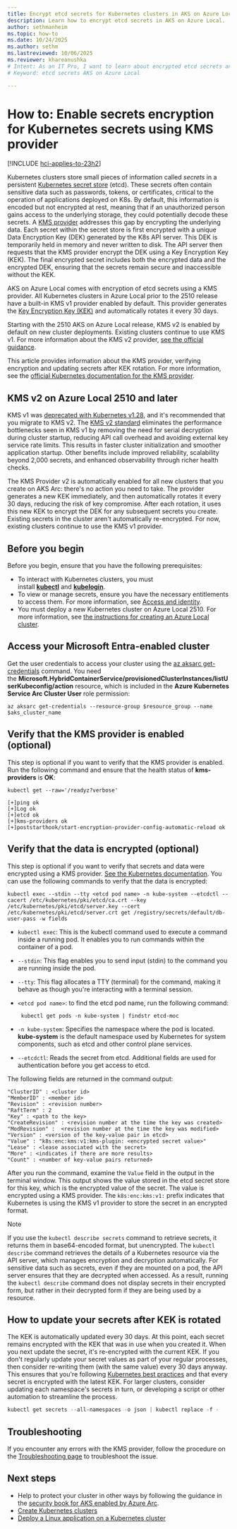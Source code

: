 ```yaml
---
title: Encrypt etcd secrets for Kubernetes clusters in AKS on Azure Local
description: Learn how to encrypt etcd secrets in AKS on Azure Local.
author: sethmanheim
ms.topic: how-to
ms.date: 10/24/2025
ms.author: sethm 
ms.lastreviewed: 10/06/2025
ms.reviewer: khareanushka
# Intent: As an IT Pro, I want to learn about encrypted etcd secrets and how they are used in my AKS deployment. 
# Keyword: etcd secrets AKS on Azure Local

---
```


# How to: Enable secrets encryption for Kubernetes secrets using KMS provider

[!INCLUDE [hci-applies-to-23h2](includes/hci-applies-to-23h2.md)]

Kubernetes clusters store small pieces of information called *secrets* in a persistent [Kubernetes secret store](https://kubernetes.io/docs/concepts/configuration/secret/) (etcd). These secrets often contain sensitive data such as passwords, tokens, or certificates, critical to the operation of applications deployed on K8s. By default, this information is encoded but not encrypted at rest, meaning that if an unauthorized person gains access to the underlying storage, they could potentially decode these secrets. A [KMS provider](https://kubernetes.io/docs/tasks/administer-cluster/kms-provider/) addresses this gap by encrypting the underlying data. Each secret within the secret store is first encrypted with a unique Data Encryption Key (DEK) generated by the K8s API server. This DEK is temporarily held in memory and never written to disk. The API server then requests that the KMS provider encrypt the DEK using a Key Encryption Key (KEK). The final encrypted secret includes both the encrypted data and the encrypted DEK, ensuring that the secrets remain secure and inaccessible without the KEK. 

AKS on Azure Local comes with encryption of etcd secrets using a KMS provider. All Kubernetes clusters in Azure Local prior to the 2510 release have a built-in KMS v1 provider enabled by default. This provider generates the [Key Encryption Key (KEK)](https://kubernetes.io/docs/tasks/administer-cluster/kms-provider/#kms-encryption-and-per-object-encryption-keys) and automatically rotates it every 30 days.  

Starting with the 2510 AKS on Azure Local release, KMS v2 is enabled by default on new cluster deployments. Existing clusters continue to use KMS v1. For more information about the KMS v2 provider, [see the official guidance](https://kubernetes.io/docs/tasks/administer-cluster/kms-provider/). 

This article provides information about the KMS provider, verifying encryption and updating secrets after KEK rotation. For more information, see the [official Kubernetes documentation for the KMS provider](https://kubernetes.io/docs/tasks/administer-cluster/kms-provider/).

## KMS v2 on Azure Local 2510 and later 

KMS v1 was [deprecated with Kubernetes v1.28](https://kubernetes.io/docs/tasks/administer-cluster/kms-provider/), and it's recommended that you migrate to KMS v2. The [KMS v2 standard](https://kubernetes.io/blog/2022/09/09/kms-v2-improvements/) eliminates the performance bottlenecks seen in KMS v1 by removing the need for serial decryption during cluster startup, reducing API call overhead and avoiding external key service rate limits. This results in faster cluster initialization and smoother application startup. Other benefits include improved reliability, scalability beyond 2,000 secrets, and enhanced observability through richer health checks.

The KMS Provider v2 is automatically enabled for all new clusters that you create on AKS Arc: there's no action you need to take. The provider generates a new KEK immediately, and then automatically rotates it every 30 days, reducing the risk of key compromise. After each rotation, it uses this new KEK to encrypt the DEK for any subsequent secrets you create. Existing secrets in the cluster aren't automatically re-encrypted. For now, existing clusters continue to use the KMS v1 provider.

## Before you begin

Before you begin, ensure that you have the following prerequisites:

- To interact with Kubernetes clusters, you must install [**kubectl**](https://kubernetes.io/docs/tasks/tools/) and [**kubelogin**](https://azure.github.io/kubelogin/install.html).
- To view or manage secrets, ensure you have the necessary entitlements to access them. For more information, see [Access and identity](concepts-security-access-identity.md#built-in-roles).
- You must deploy a new Kubernetes cluster on Azure Local 2510. For more information, see [the instructions for creating an Azure Local cluster](aks-create-clusters-cli.md).

## Access your Microsoft Entra-enabled cluster

Get the user credentials to access your cluster using the [az aksarc get-credentials](/cli/azure/aksarc#az-aksarc-get-credentials) command. You need the **Microsoft.HybridContainerService/provisionedClusterInstances/listUserKubeconfig/action** resource, which is included in the **Azure Kubernetes Service Arc Cluster User** role permission:

```azurecli
az aksarc get-credentials --resource-group $resource_group --name $aks_cluster_name
```

## Verify that the KMS provider is enabled (optional)

This step is optional if you want to verify that the KMS provider is enabled. Run the following command and ensure that the health status of **kms-providers** is **OK**:

```azurecli
kubectl get --raw='/readyz?verbose'
```

```output
[+]ping ok
[+]Log ok
[+]etcd ok
[+]kms-providers ok
[+]poststarthook/start-encryption-provider-config-automatic-reload ok
```

## Verify that the data is encrypted (optional)

This step is optional if you want to verify that secrets and data were encrypted using a KMS provider. [See the Kubernetes documentation](https://kubernetes.io/docs/tasks/administer-cluster/kms-provider/#verifying-that-the-data-is-encrypted). You can use the following commands to verify that the data is encrypted:

```azurecli
kubectl exec --stdin --tty <etcd pod name> -n kube-system --etcdctl --cacert /etc/kubernetes/pki/etcd/ca.crt --key /etc/kubernetes/pki/etcd/server.key --cert /etc/kubernetes/pki/etcd/server.crt get /registry/secrets/default/db-user-pass -w fields
```

- `kubectl exec`: This is the kubectl command used to execute a command inside a running pod. It enables you to run commands within the container of a pod.
- `--stdin`: This flag enables you to send input (stdin) to the command you are running inside the pod.
- `--tty`: This flag allocates a TTY (terminal) for the command, making it behave as though you're interacting with a terminal session.
- `<etcd pod name>`: to find the etcd pod name, run the following command:

  ```azurecli
   kubectl get pods -n kube-system | findstr etcd-moc
   ```

- `-n kube-system`: Specifies the namespace where the pod is located. **kube-system** is the default namespace used by Kubernetes for system components, such as etcd and other control plane services.
- `--etcdctl`: Reads the secret from etcd. Additional fields are used for authentication before you get access to etcd.

The following fields are returned in the command output:

```output
"ClusterID" : <cluster id> 
"MemberID" : <member id> 
"Revision" : <revision number> 
"RaftTerm" : 2 
"Key" : <path to the key>
"CreateRevision" : <revision number at the time the key was created> 
"ModRevision" :  <revision number at the time the key was modified> 
"Version" : <version of the key-value pair in etcd> 
"Value" : "k8s:enc:kms:v1:kms-plugin: <encrypted secret value>"  
"Lease" : <lease associated with the secret> 
"More" : <indicates if there are more results> 
"Count" : <number of key-value pairs returned> 
```

After you run the command, examine the `Value` field in the output in the terminal window. This output shows the value stored in the etcd secret store for this key, which is the encrypted value of the secret. The value is encrypted using a KMS provider. The `k8s:enc:kms:v1:` prefix indicates that Kubernetes is using the KMS v1 provider to store the secret in an encrypted format.

> [!NOTE]
> If you use the `kubectl describe secrets` command to retrieve secrets, it returns them in base64-encoded format, but unencrypted. The `kubectl describe` command retrieves the details of a Kubernetes resource via the API server, which manages encryption and decryption automatically. For sensitive data such as secrets, even if they are mounted on a pod, the API server ensures that they are decrypted when accessed. As a result, running the `kubectl describe` command does not display secrets in their encrypted form, but rather in their decrypted form if they are being used by a resource.

## How to update your secrets after KEK is rotated

The KEK is automatically updated every 30 days. At this point, each secret remains encrypted with the KEK that was in use when you created it. When you next update the secret, it's re-encrypted with the current KEK. If you don't regularly update your secret values as part of your regular processes, then consider re-writing them (with the same value) every 30 days anyway. This ensures that you're following [Kubernetes best practices](https://kubernetes.io/docs/tasks/administer-cluster/encrypt-data/#ensure-all-secrets-are-encrypted) and that every secret is encrypted with the latest KEK. For larger clusters, consider updating each namespace's secrets in turn, or developing a script or other automation to streamline the process.

```powershell
kubectl get secrets --all-namespaces -o json | kubectl replace -f - 
```

## Troubleshooting

If you encounter any errors with the KMS provider, follow the procedure on the [Troubleshooting page](aks-troubleshoot.md) to troubleshoot the issue.

## Next steps

- Help to protect your cluster in other ways by following the guidance in the [security book for AKS enabled by Azure Arc](/azure/azure-arc/kubernetes/conceptual-security-book?toc=/azure/aks/aksarc/toc.json&bc=/azure/aks/aksarc/breadcrumb/toc.json).
- [Create Kubernetes clusters](aks-create-clusters-cli.md)
- [Deploy a Linux application on a Kubernetes cluster](deploy-linux-application.md)
